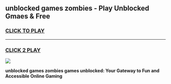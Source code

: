 
## unblocked games zombies - Play Unblocked Gmaes & Free
<h3>
<a href="https://news.freeplayer.one?title=unblocked_games_zombies&ref=23F">CLICK TO PLAY</a></h3>
<hr>

<h3>
<a href="https://news.freeplayer.one?title=unblocked_games_zombies&ref=23F">CLICK 2 PLAY</a>
  
</h3>

<a href="https://news.freeplayer.one?title=unblocked_games_zombies&ref=23F/"><img src="https://clearcache.store/games.png"></a>


**unblocked games zombies games unblocked: Your Gateway to Fun and Accessible Online Gaming**
